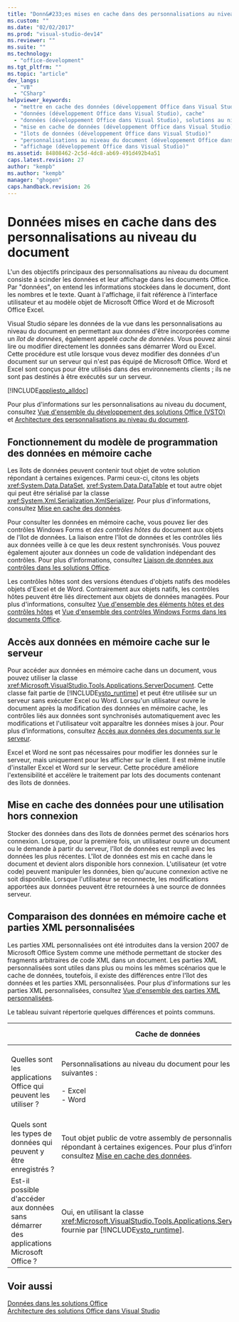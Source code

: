 ```yaml
---
title: "Donn&#233;es mises en cache dans des personnalisations au niveau du document | Microsoft Docs"
ms.custom: ""
ms.date: "02/02/2017"
ms.prod: "visual-studio-dev14"
ms.reviewer: ""
ms.suite: ""
ms.technology: 
  - "office-development"
ms.tgt_pltfrm: ""
ms.topic: "article"
dev_langs: 
  - "VB"
  - "CSharp"
helpviewer_keywords: 
  - "mettre en cache des données (développement Office dans Visual Studio), à propos de la mise en cache de données"
  - "données (développement Office dans Visual Studio), cache"
  - "données (développement Office dans Visual Studio), solutions au niveau du document"
  - "mise en cache de données (développement Office dans Visual Studio), à propos de la mise en cache de données"
  - "îlots de données (développement Office dans Visual Studio)"
  - "personnalisations au niveau du document (développement Office dans Visual Studio), modèle de données"
  - "affichage (développement Office dans Visual Studio)"
ms.assetid: 84808462-2c5d-4dc8-ab69-491d492b4a51
caps.latest.revision: 27
author: "kempb"
ms.author: "kempb"
manager: "ghogen"
caps.handback.revision: 26
---
```

# Donn&#233;es mises en cache dans des personnalisations au niveau du document
  L'un des objectifs principaux des personnalisations au niveau du document consiste à scinder les données et leur affichage dans les documents Office.  Par "données", on entend les informations stockées dans le document, dont les nombres et le texte.  Quant à l'affichage, il fait référence à l'interface utilisateur et au modèle objet de Microsoft Office Word et de Microsoft Office Excel.  
  
 Visual Studio sépare les données de la vue dans les personnalisations au niveau du document en permettant aux données d'être incorporées comme un *îlot de données*, également appelé *cache de données*.  Vous pouvez ainsi lire ou modifier directement les données sans démarrer Word ou Excel.  Cette procédure est utile lorsque vous devez modifier des données d'un document sur un serveur qui n'est pas équipé de Microsoft Office.  Word et Excel sont conçus pour être utilisés dans des environnements clients ; ils ne sont pas destinés à être exécutés sur un serveur.  
  
 [!INCLUDE[appliesto_alldoc](../vsto/includes/appliesto-alldoc-md.md)]  
  
 Pour plus d'informations sur les personnalisations au niveau du document, consultez [Vue d'ensemble du développement des solutions Office &#40;VSTO&#41;](../vsto/office-solutions-development-overview-vsto.md) et [Architecture des personnalisations au niveau du document](../vsto/architecture-of-document-level-customizations.md).  
  
## Fonctionnement du modèle de programmation des données en mémoire cache  
 Les îlots de données peuvent contenir tout objet de votre solution répondant à certaines exigences.  Parmi ceux\-ci, citons les objets <xref:System.Data.DataSet>, <xref:System.Data.DataTable> et tout autre objet qui peut être sérialisé par la classe <xref:System.Xml.Serialization.XmlSerializer>.  Pour plus d'informations, consultez [Mise en cache des données](../vsto/caching-data.md).  
  
 Pour consulter les données en mémoire cache, vous pouvez lier des contrôles Windows Forms et *des contrôles hôtes* du document aux objets de l'îlot de données.  La liaison entre l'îlot de données et les contrôles liés aux données veille à ce que les deux restent synchronisés.  Vous pouvez également ajouter aux données un code de validation indépendant des contrôles.  Pour plus d’informations, consultez [Liaison de données aux contrôles dans les solutions Office](../vsto/binding-data-to-controls-in-office-solutions.md).  
  
 Les contrôles hôtes sont des versions étendues d'objets natifs des modèles objets d'Excel et de Word.  Contrairement aux objets natifs, les contrôles hôtes peuvent être liés directement aux objets de données managées.  Pour plus d'informations, consultez [Vue d'ensemble des éléments hôtes et des contrôles hôtes](../vsto/host-items-and-host-controls-overview.md) et [Vue d'ensemble des contrôles Windows Forms dans les documents Office](../vsto/windows-forms-controls-on-office-documents-overview.md).  
  
## Accès aux données en mémoire cache sur le serveur  
 Pour accéder aux données en mémoire cache dans un document, vous pouvez utiliser la classe <xref:Microsoft.VisualStudio.Tools.Applications.ServerDocument>.  Cette classe fait partie de [!INCLUDE[vsto_runtime](../vsto/includes/vsto-runtime-md.md)] et peut être utilisée sur un serveur sans exécuter Excel ou Word.  Lorsqu'un utilisateur ouvre le document après la modification des données en mémoire cache, les contrôles liés aux données sont synchronisés automatiquement avec les modifications et l'utilisateur voit apparaître les données mises à jour.  Pour plus d’informations, consultez [Accès aux données des documents sur le serveur](../vsto/accessing-data-in-documents-on-the-server.md).  
  
 Excel et Word ne sont pas nécessaires pour modifier les données sur le serveur, mais uniquement pour les afficher sur le client.  Il est même inutile d'installer Excel et Word sur le serveur.  Cette procédure améliore l'extensibilité et accélère le traitement par lots des documents contenant des îlots de données.  
  
## Mise en cache des données pour une utilisation hors connexion  
 Stocker des données dans des îlots de données permet des scénarios hors connexion.  Lorsque, pour la première fois, un utilisateur ouvre un document ou le demande à partir du serveur, l'îlot de données est rempli avec les données les plus récentes.  L'îlot de données est mis en cache dans le document et devient alors disponible hors connexion.  L'utilisateur \(et votre code\) peuvent manipuler les données, bien qu'aucune connexion active ne soit disponible.  Lorsque l'utilisateur se reconnecte, les modifications apportées aux données peuvent être retournées à une source de données serveur.  
  
## Comparaison des données en mémoire cache et parties XML personnalisées  
 Les parties XML personnalisées ont été introduites dans la version 2007 de Microsoft Office System comme une méthode permettant de stocker des fragments arbitraires de code XML dans un document.  Les parties XML personnalisées sont utiles dans plus ou moins les mêmes scénarios que le cache de données, toutefois, il existe des différences entre l'îlot des données et les parties XML personnalisées.  Pour plus d'informations sur les parties XML personnalisées, consultez [Vue d'ensemble des parties XML personnalisées](../vsto/custom-xml-parts-overview.md).  
  
 Le tableau suivant répertorie quelques différences et points communs.  
  
||Cache de données|Parties XML personnalisées|  
|-|----------------------|--------------------------------|  
|Quelles sont les applications Office qui peuvent les utiliser ?|Personnalisations au niveau du document pour les applications suivantes :<br /><br /> -   Excel<br />-   Word|Solutions au niveau du document et au niveau de l'application pour les applications suivantes :<br /><br /> -   Excel<br />-   PowerPoint<br />-   Word|  
|Quels sont les types de données qui peuvent y être enregistrés ?|Tout objet public de votre assembly de personnalisation répondant à certaines exigences.  Pour plus d’informations, consultez [Mise en cache des données](../vsto/caching-data.md).|Toutes les données XML.|  
|Est\-il possible d'accéder aux données sans démarrer des applications Microsoft Office ?|Oui, en utilisant la classe <xref:Microsoft.VisualStudio.Tools.Applications.ServerDocument> fournie par [!INCLUDE[vsto_runtime](../vsto/includes/vsto-runtime-md.md)].|Oui, en utilisant les classes de l'espace de noms <xref:System.IO.Packaging> ou en utilisant le Kit de développement logiciel du format Open XML.|  
  
## Voir aussi  
 [Données dans les solutions Office](../vsto/data-in-office-solutions.md)   
 [Architecture des solutions Office dans Visual Studio](../vsto/architecture-of-office-solutions-in-visual-studio.md)  
  
  